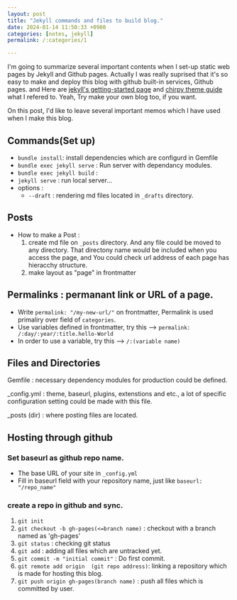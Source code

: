 ```yaml
---
layout: post
title: "Jekyll commands and files to build blog."
date: 2024-01-14 11:50:33 +0900
categories: [notes, jekyll]
permalink: /:categories/1

---
```

I'm going to summarize several important contents when I set-up static web pages by Jekyll and Github pages. Actually I was really suprised that it's so easy to make and deploy this blog with github built-in services, Github pages. and Here are [jekyll's getting-started page](https://jekyllrb.com/docs/) and [chirpy theme guide](https://chirpy.cotes.page/posts/getting-started/) what I refered to. Yeah, Try make your own blog too, if you want.

On this post, I'd like to leave several important memos which I have used when I make this blog.

## Commands(Set up)
- `bundle install`: install dependencies which are configurd in Gemfile
- `bundle exec jekyll serve` : Run server with dependancy modules.
- `bundle exec jekyll build` :
- `jekyll serve` : run local server...
- options :
  + `--draft` : rendering md files located in `_drafts` directory.

## Posts

- How to make a Post :
    1. create md file on `_posts` directory. And any file could be moved to any directory. That directony name would be included when you access the page, and You could check url address of each page has hieracchy structure.
    2. make layout as "page" in frontmatter

## Permalinks : permanant link or URL of a page.
- Write `permalink: "/my-new-url/"` on frontmatter, Permalink is used primaliry over field of `categories`.
- Use variables defined in frontmatter, try this -->  `permalink: /:day/:year/:title.hello-World`
- In order to use a variable, try this --> `/:(variable name)`

## Files and Directories

Gemfile 
: necessary dependency modules for production could be defined.

_config.yml 
: theme, baseurl, plugins, extenstions and etc., a lot of specific configuration setting could be made with this file.

_posts (dir) 
: where posting files are located.


## Hosting through github
### Set baseurl as github repo name.
- The base URL of your site in `_config.yml`
- Fill in baseurl field with your repository name, just like `baseurl: "/repo_name"`

### create a repo in github and sync.
1. `git init`
2. `git checkout -b gh-pages(<=branch name)` : checkout with a branch named as 'gh-pages'
3. `git status` : checking git status
4. `git add` : adding all files which are untracked yet.
5. `git commit -m "initial commit"` : Do first commit.
6. `git remote add origin  (git repo address)`: linking a repository which is made for hosting this blog.
7. `git push origin gh-pages(branch name)` : push all files which is committed by user.
